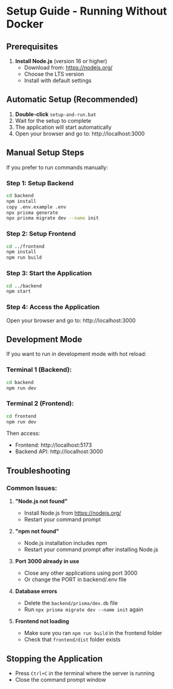 # Setup Guide - Running Without Docker

## Prerequisites

1. **Install Node.js** (version 16 or higher)
   - Download from: https://nodejs.org/
   - Choose the LTS version
   - Install with default settings

## Automatic Setup (Recommended)

1. **Double-click** `setup-and-run.bat`
2. Wait for the setup to complete
3. The application will start automatically
4. Open your browser and go to: http://localhost:3000

## Manual Setup Steps

If you prefer to run commands manually:

### Step 1: Setup Backend
```bash
cd backend
npm install
copy .env.example .env
npx prisma generate
npx prisma migrate dev --name init
```

### Step 2: Setup Frontend
```bash
cd ../frontend
npm install
npm run build
```

### Step 3: Start the Application
```bash
cd ../backend
npm start
```

### Step 4: Access the Application
Open your browser and go to: http://localhost:3000

## Development Mode

If you want to run in development mode with hot reload:

### Terminal 1 (Backend):
```bash
cd backend
npm run dev
```

### Terminal 2 (Frontend):
```bash
cd frontend
npm run dev
```

Then access:
- Frontend: http://localhost:5173
- Backend API: http://localhost:3000

## Troubleshooting

### Common Issues:

1. **"Node.js not found"**
   - Install Node.js from https://nodejs.org/
   - Restart your command prompt

2. **"npm not found"**
   - Node.js installation includes npm
   - Restart your command prompt after installing Node.js

3. **Port 3000 already in use**
   - Close any other applications using port 3000
   - Or change the PORT in backend/.env file

4. **Database errors**
   - Delete the `backend/prisma/dev.db` file
   - Run `npx prisma migrate dev --name init` again

5. **Frontend not loading**
   - Make sure you ran `npm run build` in the frontend folder
   - Check that `frontend/dist` folder exists

## Stopping the Application

- Press `Ctrl+C` in the terminal where the server is running
- Close the command prompt window